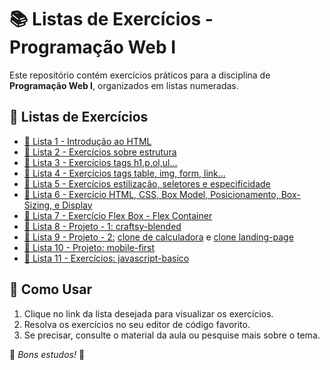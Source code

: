 # 📚 Listas de Exercícios - Programação Web I

Este repositório contém exercícios práticos para a disciplina de **Programação Web I**, organizados em listas numeradas.

## 📂 Listas de Exercícios  

- [📜 Lista 1 - Introdução ao HTML](pwI-lista-1.md)  
- [📜 Lista 2 - Exercícios sobre estrutura](pwI-lista-2.md)  
- [📜 Lista 3 - Exercícios tags h1,p,ol,ul...](pwI-lista-3.md)  
- [📜 Lista 4 - Exercícios tags table, img, form, link...](pwI-lista-4.md)  
- [📜 Lista 5 - Exercícios estilização, seletores e especificidade ](pwI-lista-5.md)  
- [📜 Lista 6 - Exercício HTML, CSS, Box Model, Posicionamento, Box-Sizing, e Display](pwI-lista-6.md)
- [📜 Lista 7 - Exercício Flex Box - Flex Container](pwI-lista-7.md)  
- [📜 Lista 8 - Projeto - 1: craftsy-blended](./pwI-lista-8/pwI-lista-8.md)  
- [📜 Lista 9 - Projeto - 2:]() [clone de calculadora](./pwI-lista-9/calculadora) e [clone landing-page](./pwI-lista-9/land-page)
- [📜 Lista 10 - Projeto: mobile-first](./pwI-lista-10/pwI-lista-10.md)  
- [📜 Lista 11 - Exercícios: javascript-basico](./pwI-lista-11/pwI-lista-11.md)  
## 🚀 Como Usar  

1. Clique no link da lista desejada para visualizar os exercícios.  
2. Resolva os exercícios no seu editor de código favorito.  
3. Se precisar, consulte o material da aula ou pesquise mais sobre o tema.  

📌 *Bons estudos!* 🚀  


